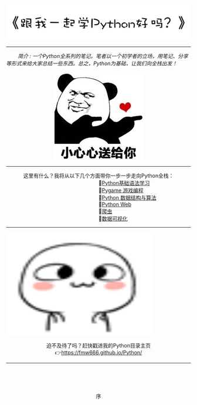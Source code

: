 <div align="center">
    <img src="https://github.com/fmw666/Python/blob/master/pics/tit.png?raw=true">
</div>

---

&ensp;&ensp;&ensp;&ensp; *简介 : 一个Python全系列的笔记。笔者以一个初学者的立场，用笔记、分享等形式来给大家总结一些东西。总之，Python为基础，让我们向全栈出发！*

<div align="center">
    <img src="https://github.com/fmw666/Python/blob/master/pics/biaoqingbao1.jpeg?raw=true">
</div>

---

<div align="center">
    这里有什么？我将从以下几个方面带你一步一步走向Python全栈：
</div>
<div align="left">
&ensp;&ensp;&ensp;&ensp;&ensp;&ensp;&ensp;&ensp;&ensp;&ensp;&ensp;&ensp;&ensp;&ensp;&ensp;&ensp;&ensp;&ensp;&ensp;&ensp;&ensp;&ensp;&ensp;&ensp;&ensp;&ensp;&ensp;&ensp;&ensp;&ensp;&ensp;&ensp;&ensp;&ensp;&ensp;&ensp;📖<a href="">Python基础语法学习</a>
</div>
<div align="left">
&ensp;&ensp;&ensp;&ensp;&ensp;&ensp;&ensp;&ensp;&ensp;&ensp;&ensp;&ensp;&ensp;&ensp;&ensp;&ensp;&ensp;&ensp;&ensp;&ensp;&ensp;&ensp;&ensp;&ensp;&ensp;&ensp;&ensp;&ensp;&ensp;&ensp;&ensp;&ensp;&ensp;&ensp;&ensp;&ensp;📖<a href="">Pygame 游戏编程</a>
</div>
<div align="left">
&ensp;&ensp;&ensp;&ensp;&ensp;&ensp;&ensp;&ensp;&ensp;&ensp;&ensp;&ensp;&ensp;&ensp;&ensp;&ensp;&ensp;&ensp;&ensp;&ensp;&ensp;&ensp;&ensp;&ensp;&ensp;&ensp;&ensp;&ensp;&ensp;&ensp;&ensp;&ensp;&ensp;&ensp;&ensp;&ensp;📖<a href="">Python 数据结构与算法</a>
</div>
<div align="left">
&ensp;&ensp;&ensp;&ensp;&ensp;&ensp;&ensp;&ensp;&ensp;&ensp;&ensp;&ensp;&ensp;&ensp;&ensp;&ensp;&ensp;&ensp;&ensp;&ensp;&ensp;&ensp;&ensp;&ensp;&ensp;&ensp;&ensp;&ensp;&ensp;&ensp;&ensp;&ensp;&ensp;&ensp;&ensp;&ensp;📖<a href="">Python Web</a>
</div>
<div align="left">
&ensp;&ensp;&ensp;&ensp;&ensp;&ensp;&ensp;&ensp;&ensp;&ensp;&ensp;&ensp;&ensp;&ensp;&ensp;&ensp;&ensp;&ensp;&ensp;&ensp;&ensp;&ensp;&ensp;&ensp;&ensp;&ensp;&ensp;&ensp;&ensp;&ensp;&ensp;&ensp;&ensp;&ensp;&ensp;&ensp;📖<a href="">爬虫</a>
</div>
<div align="left">
&ensp;&ensp;&ensp;&ensp;&ensp;&ensp;&ensp;&ensp;&ensp;&ensp;&ensp;&ensp;&ensp;&ensp;&ensp;&ensp;&ensp;&ensp;&ensp;&ensp;&ensp;&ensp;&ensp;&ensp;&ensp;&ensp;&ensp;&ensp;&ensp;&ensp;&ensp;&ensp;&ensp;&ensp;&ensp;&ensp;📖<a href="">数据可视化</a>
</div>

---
<div align="center" style="width: 400px;height: 280px;">
    <img src="https://github.com/fmw666/Python/blob/master/pics/emoj.gif?raw=true" style="width: 400px;height: 280px;">
</div>
<br>
<div align="center">
    迫不及待了吗？赶快戳进我的Python目录主页
</div>
<div align="center">
    👉<a href="https://fmw666.github.io/Python/">https://fmw666.github.io/Python/</a>
</div>


---

<br><br><br>
<div align="center">
    序
</div>

